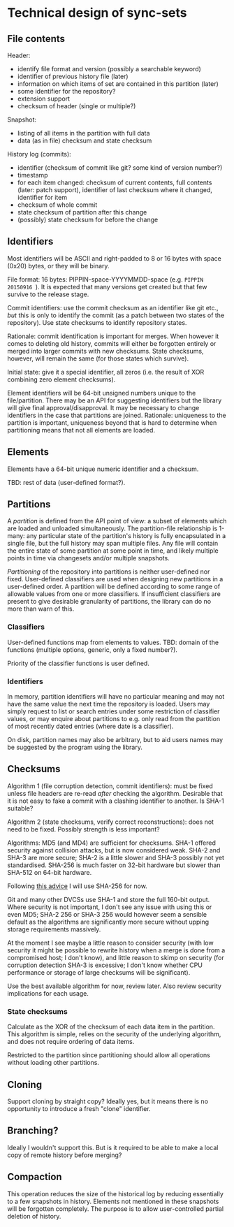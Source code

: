 Technical design of sync-sets
====================

File contents
-------------

Header:

*   identify file format and version (possibly a searchable keyword)
*   identifier of previous history file (later)
*   information on which items of set are contained in this partition (later)
*   some identifier for the repository?
*   extension support
*   checksum of header (single or multiple?)

Snapshot:

*   listing of all items in the partition with full data
*   data (as in file) checksum and state checksum

History log (commits):

*   identifier (checksum of commit like git? some kind of version number?)
*   timestamp
*   for each item changed: checksum of current contents, full contents (later:
    patch support), identifier of last checksum where it changed, identifier
    for item
*   checksum of whole commit
*   state checksum of partition after this change
*   (possibly) state checksum for before the change


Identifiers
------------------

Most identifiers will be ASCII and right-padded to 8 or 16 bytes with space
(0x20) bytes, or they will be binary.

File format: 16 bytes: PIPPIN-space-YYYYMMDD-space (e.g. `PIPPIN 20150916 `). It is expected
that many versions get created but that few survive to the release stage.

Commit identifiers: use the commit checksum as an identifier like git etc.,
*but* this is only to identify the commit (as a patch between two states of the
repository). Use state checksums to identify repository states.

Rationale: commit identification is important for merges. When however it comes
to deleting old history, commits will either be forgotten entirely or merged
into larger commits with new checksums. State checksums, however, will remain
the same (for those states which survive).

Initial state: give it a special identifier, all zeros (i.e. the result of XOR
combining zero element checksums).

Element identifiers will be 64-bit unsigned numbers unique to the
file/partition. There may be an API for suggesting identifiers but the library
will give final approval/disapproval. It may be necessary to change identifiers
in the case that partitions are joined. Rationale: uniqueness to the partition
is important, uniqueness beyond that is hard to determine when partitioning
means that not all elements are loaded.


Elements
------------

Elements have a 64-bit unique numeric identifier and a checksum.

TBD: rest of data (user-defined format?).


Partitions
-------------

A *partition* is defined from the API point of view: a subset of elements which
are loaded and unloaded simultaneously. The partition-file relationship is
1-many: any particular state of the partition's history is fully encapsulated
in a single file, but the full history may span multiple files. Any file will
contain the entire state of some partition at some point in time, and likely
multiple points in time via changesets and/or multiple snapshots.

*Partitioning* of the repository into partitions is neither user-defined nor
fixed. User-defined classifiers are used when designing new partitions in a
user-defined order. A partition will be defined according to some range of
allowable values from one or more classifiers. If insufficient classifiers are
present to give desirable granularity of partitions, the library can do no more
than warn of this.

### Classifiers

User-defined functions map from elements to values. TBD: domain of the functions
(multiple options, generic, only a fixed number?).

Priority of the classifier functions is user defined.

### Identifiers

In memory, partition identifiers will have no particular meaning and may not
have the same value the next time the repository is loaded. Users may simply
request to list or search entries under some restriction of classifier values,
or may enquire about partitions to e.g. only read from the partition of most
recently dated entries (where date is a classifier).

On disk, partition names may also be arbitrary, but to aid users names may be
suggested by the program using the library.


Checksums
----------------------

Algorithm 1 (file corruption detection, commit identifiers): must be fixed
unless file headers are re-read *after* checking the algorithm. Desirable that
it is not easy to fake a commit with a clashing identifier to another. Is SHA-1
suitable?

Algorithm 2 (state checksums, verify correct reconstructions): does not need
to be fixed. Possibly strength is less important?

Algorithms: MD5 (and MD4) are sufficient for checksums. SHA-1 offered
security against collision attacks, but is now considered weak. SHA-2 and SHA-3
are more secure; SHA-2 is a little slower and SHA-3 possibly not yet
standardised. SHA-256 is much faster on 32-bit hardware but slower than SHA-512
on 64-bit hardware.

Following [this advice](http://stackoverflow.com/a/5003438/314345) I will use
SHA-256 for now.

Git and many other DVCSs use SHA-1 and store the full 160-bit output. Where
security is not important, I don't see any issue with using this or even MD5;
SHA-2 256 or SHA-3 256 would however seem a sensible default as the algorithms
are significantly more secure without upping storage requirements massively.

At the moment I see maybe a little reason to consider security (with low
security it might be possible to rewrite history when a merge is done from a
compromised host; I don't know), and little reason to skimp on security
(for corruption detection SHA-3 is excessive; I don't know whether CPU
performance or storage of large checksums will be significant).

Use the best available algorithm for now, review later. Also review security
implications for each usage.

### State checksums

Calculate as the XOR of the checksum of each data item in the partition. This
algorithm is simple, relies on the security of the underlying algorithm, and
does not require ordering of data items.

Restricted to the partition since partitioning should allow all operations
without loading other partitions.


Cloning
----------

Support cloning by straight copy? Ideally yes, but it means there is no
opportunity to introduce a fresh "clone" identifier.


Branching?
--------------

Ideally I wouldn't support this. But is it required to be able to make a local
copy of remote history before merging?


Compaction
---------------

This operation reduces the size of the historical log by reducing essentially
to a few snapshots in history. Elements not mentioned in these snapshots will
be forgotten completely. The purpose is to allow user-controlled partial
deletion of history.

